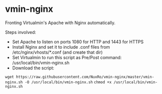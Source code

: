 # vmin-nginx

Fronting Virtualmin's Apache with Nginx automatically.

Steps involved:
- Set Apache to listen on ports 1080 for HTTP and 1443 for HTTPS
- Install Nginx and set it to include .conf files from /etc/nginx/vhosts/*.conf (and create that dir)
- Set Virtualmin to run this script as Pre/Post command: /usr/local/bin/vmin-nginx.sh
- Download the script:

`wget https://raw.githubusercontent.com/NuxRo/vmin-nginx/master/vmin-nginx.sh -O /usr/local/bin/vmin-nginx.sh`
`chmod +x /usr/local/bin/vmin-nginx.sh`
